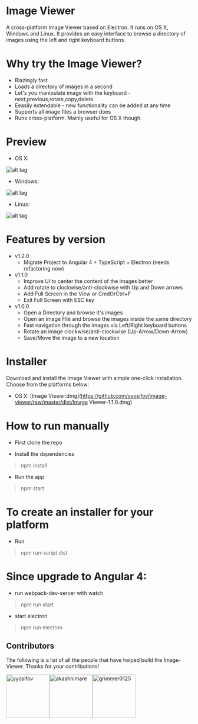 # Image Viewer

A cross-platform Image Viewer based on Electron. It runs on OS X, Windows and Linux. It provides an easy interface to browse a directory of images using the left and right keyboard buttons.


# Why try the Image Viewer?

- Blazingly fast
- Loads a directory of images in a second
- Let's you manipulate image with the keyboard - next,previous,rotate,copy,delete
- Eeasily extendable - new functionality can be added at any time
- Supports all image files a browser does
- Runs cross-platform. Mainly useful for OS X though.

# Preview

- OS X:

![alt tag](https://i.imgur.com/HNlkOKv.jpg)

- Windows:

![alt tag](http://i.imgur.com/uYsD4yy.png)

- Linux:

![alt tag](http://i.imgur.com/KXlmv3o.png)


# Features by version

- v1.2.0
  - Migrate Project to Angular 4 + TypeScript + Electron (needs refactoring now)
- v1.1.0
  - Improve UI to center the content of the images better
  - Add rotate to clockwise/anti-clockwise with Up and Down arrows
  - Add Full Screen in the View or CmdOrCtrl+F
  - Exit Full Screen with ESC key
- v1.0.0
  - Open a Directory and browse it's images
  - Open an Image File and browse the images inside the same directory
  - Fast navigation through the images via Left/Right keyboard buttons
  - Rotate an image clockwise/anti-clockwise (Up-Arrow/Down-Arrow)
  - Save/Move the image to a new location

# Installer

Download and install the Image Viewer with simple one-click installation. Choose from the platforms below:

- OS X:
[Image Viewer.dmg](https://github.com/yyosifov/image-viewer/raw/master/dist/Image Viewer-1.1.0.dmg)

# How to run manually

- First clone the repo

- Install the dependencies

> npm install

- Run the app

> npm start

# To create an installer for your platform

- Run

> npm run-script dist

# Since upgrade to Angular 4:

- run webpack-dev-server with watch

> npm run start

- start electron

> npm run electron

<h2 id="contributors">Contributors</h2>

The following is a list of all the people that have helped build the Image-Viewer. Thanks for your contributions!

[<img alt="yyosifov" src="https://avatars1.githubusercontent.com/u/2012493?v=3&s=460" width="117">](https://github.com/yyosifov)[<img alt="akashnimare" src="https://avatars1.githubusercontent.com/u/2263909?v=3&s=460" width="117">](https://github.com/akashnimare)[<img alt="grimmer0125" src="https://avatars2.githubusercontent.com/u/5940941?v=3&s=460" width="117">](https://github.com/grimmer0125)
